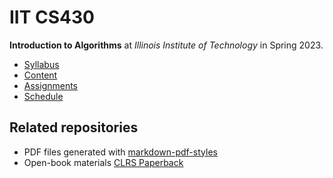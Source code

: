 # IIT CS430

**Introduction to Algorithms** at
*Illinois Institute of Technology* in
Spring 2023.

- [Syllabus](https://github.com/hanggrian/IIT-CS430/blob/assets/syllabus.pdf)
- [Content](https://github.com/hanggrian/IIT-CS430/tree/assets/)
- [Assignments](assignments/)
- [Schedule](.ical/)

## Related repositories

- PDF files generated with [markdown-pdf-styles](https://github.com/hanggrian/markdown-pdf-styles/)
- Open-book materials [CLRS Paperback](https://github.com/hanggrian/CLRS-Paperback/)
